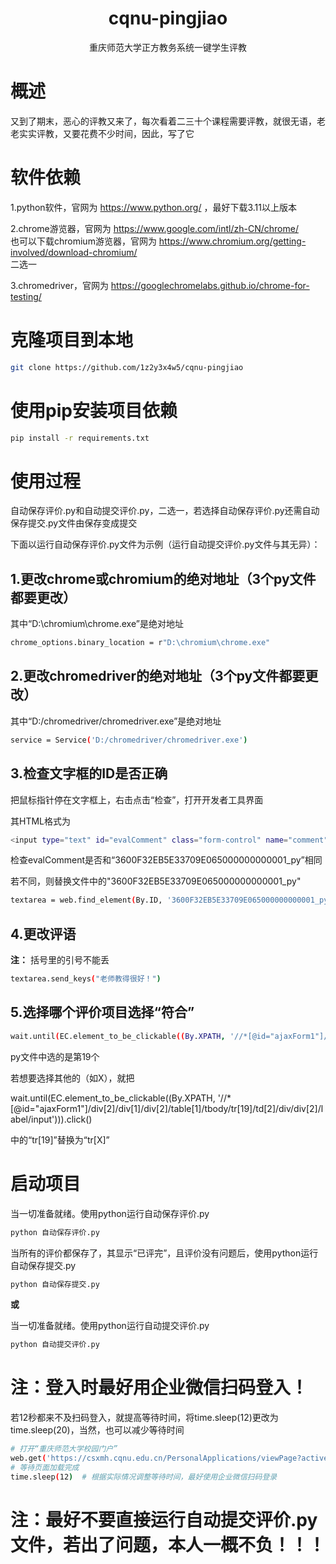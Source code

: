 <div align="center">
    <h1 align="center">cqnu-pingjiao</h1>
    <p align="center">重庆师范大学正方教务系统一键学生评教</p>
</div>


# 概述
又到了期末，恶心的评教又来了，每次看着二三十个课程需要评教，就很无语，老老实实评教，又要花费不少时间，因此，写了它

# 软件依赖
1.python软件，官网为  https://www.python.org/  ，最好下载3.11以上版本

2.chrome游览器，官网为  https://www.google.com/intl/zh-CN/chrome/   
  也可以下载chromium游览器，官网为  https://www.chromium.org/getting-involved/download-chromium/  
  二选一

3.chromedriver，官网为  https://googlechromelabs.github.io/chrome-for-testing/

# 克隆项目到本地
```bash
git clone https://github.com/1z2y3x4w5/cqnu-pingjiao
```

# 使用pip安装项目依赖
```bash
pip install -r requirements.txt
```
# 使用过程
自动保存评价.py和自动提交评价.py，二选一，若选择自动保存评价.py还需自动保存提交.py文件由保存变成提交

下面以运行自动保存评价.py文件为示例（运行自动提交评价.py文件与其无异）：

## 1.更改chrome或chromium的绝对地址（3个py文件都要更改）

其中“D:\chromium\chrome.exe”是绝对地址
```bash
chrome_options.binary_location = r"D:\chromium\chrome.exe"
```

## 2.更改chromedriver的绝对地址（3个py文件都要更改）

其中“D:/chromedriver/chromedriver.exe”是绝对地址
```bash
service = Service('D:/chromedriver/chromedriver.exe')
```

## 3.检查文字框的ID是否正确

把鼠标指针停在文字框上，右击点击“检查”，打开开发者工具界面

其HTML格式为
```bash
<input type="text" id="evalComment" class="form-control" name="comment">
```

检查evalComment是否和“3600F32EB5E33709E065000000000001_py”相同

若不同，则替换文件中的"3600F32EB5E33709E065000000000001_py"
```bash
textarea = web.find_element(By.ID, '3600F32EB5E33709E065000000000001_py')
```

## 4.更改评语

**注：**
括号里的引号不能丢
```bash
textarea.send_keys("老师教得很好！")
```

## 5.选择哪个评价项目选择“符合”
```bash
wait.until(EC.element_to_be_clickable((By.XPATH, '//*[@id="ajaxForm1"]/div[2]/div[1]/div[2]/table[1]/tbody/tr[19]/td[2]/div/div[2]/label/input'))).click()
```
py文件中选的是第19个

若想要选择其他的（如X），就把

wait.until(EC.element_to_be_clickable((By.XPATH, '//*[@id="ajaxForm1"]/div[2]/div[1]/div[2]/table[1]/tbody/tr[19]/td[2]/div/div[2]/label/input'))).click()

中的“tr[19]”替换为“tr[X]”

# 启动项目
当一切准备就绪。使用python运行自动保存评价.py
```bash
python 自动保存评价.py
```
当所有的评价都保存了，其显示“已评完”，且评价没有问题后，使用python运行自动保存提交.py
```bash
python 自动保存提交.py
```
**或**

当一切准备就绪。使用python运行自动提交评价.py
```bash
python 自动提交评价.py
```
# **注：登入时最好用企业微信扫码登入！**
若12秒都来不及扫码登入，就提高等待时间，将time.sleep(12)更改为time.sleep(20)，当然，也可以减少等待时间
```bash
# 打开“重庆师范大学校园门户”
web.get('https://csxmh.cqnu.edu.cn/PersonalApplications/viewPage?active_nav_num=1')
# 等待页面加载完成
time.sleep(12)  # 根据实际情况调整等待时间，最好使用企业微信扫码登录

```
# **注：最好不要直接运行自动提交评价.py文件，若出了问题，本人一概不负！！！**
